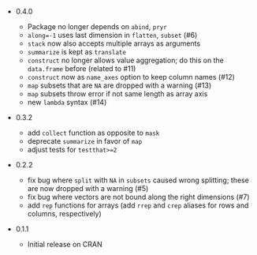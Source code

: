 * 0.4.0
  * Package no longer depends on `abind`, `pryr`
  * `along=-1` uses last dimension in `flatten`, `subset` (#6)
  * `stack` now also accepts multiple arrays as arguments
  * `summarize` is kept as `translate`
  * `construct` no longer allows value aggregation; do this on the `data.frame`
    before (related to #11)
  * `construct` now as `name_axes` option to keep column names (#12)
  * `map` subsets that are `NA` are dropped with a warning (#13)
  * `map` subsets throw error if not same length as array axis
  * new `lambda` syntax (#14)

* 0.3.2
  * add `collect` function as opposite to `mask`
  * deprecate `summarize` in favor of `map`
  * adjust tests for `testthat>=2`

* 0.2.2
  * fix bug where `split` with `NA` in `subsets` caused wrong splitting; these
    are now dropped with a warning (#5)
  * fix bug where vectors are not bound along the right dimensions (#7)
  * add `rep` functions for arrays (add `rrep` and `crep` aliases for rows and
    columns, respectively)

* 0.1.1
  * Initial release on CRAN
